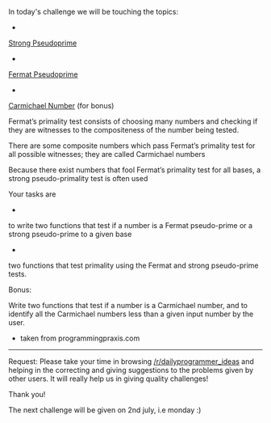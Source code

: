 

In today's challenge we will be touching the topics:

-

[Strong Pseudoprime](http://mathworld.wolfram.com/StrongPseudoprime.html)

-

[Fermat Pseudoprime](http://mathworld.wolfram.com/FermatPseudoprime.html)

-

[Carmichael Number](http://mathworld.wolfram.com/CarmichaelNumber.html) (for bonus)

Fermat’s primality test consists of choosing many numbers and checking if they are witnesses to the compositeness of the number being tested.

There are some composite numbers which pass Fermat’s primality test for all possible witnesses; they are called Carmichael numbers

Because there exist numbers that fool Fermat’s primality test for all bases, a strong pseudo-primality test is often used

Your tasks are

-

to write two functions that test if a number is a Fermat pseudo-prime or a strong pseudo-prime to a given base

-

two functions that test primality using the Fermat and strong pseudo-prime tests.

Bonus:

Write two functions that test if a number is a Carmichael number, and to identify all the Carmichael numbers less than a given input number by the user.

- taken from programmingpraxis.com

* * *

Request: Please take your time in browsing [/r/dailyprogrammer\_ideas](/r/dailyprogrammer_ideas) and helping in the correcting and giving suggestions to the problems given by other users. It will really help us in giving quality challenges!

Thank you!

The next challenge will be given on 2nd july, i.e monday :)

